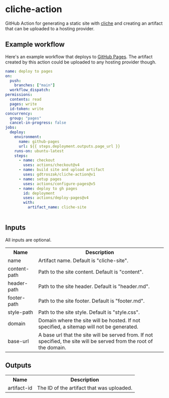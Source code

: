 # cliche-action

GitHub Action for generating a static site with [cliche](https://github.com/gdtroszak/cliche) and creating an artifact that can be uploaded to a hosting provider.

## Example workflow

Here's an example workflow that deploys to [GitHub Pages](https://pages.github.com/).
The artifact created by this action could be uploaded to any hosting provider though.

```yaml
name: deploy to pages
on:
  push:
    branches: ["main"]
  workflow_dispatch:
permissions:
  contents: read
  pages: write
  id-token: write
concurrency:
  group: "pages"
  cancel-in-progress: false
jobs:
  deploy:
    environment:
      name: github-pages
      url: ${{ steps.deployment.outputs.page_url }}
    runs-on: ubuntu-latest
    steps:
      - name: checkout
        uses: actions/checkout@v4
      - name: build site and upload artifact
        uses: gdtroszak/cliche-action@v1
      - name: setup pages
        uses: actions/configure-pages@v5
      - name: deploy to gh pages
        id: deployment
        uses: actions/deploy-pages@v4
        with:
          artifact_name: cliche-site
  
```

## Inputs

All inputs are optional.

<table>
  <tr>
    <th>Name</th>
    <th>Description</th>
  </tr>
  <tr>
    <td>name</td>
    <td>Artifact name. Default is "cliche-site".</td>
  </tr>
  <tr>
    <td>content-path</td>
    <td>Path to the site content. Default is "content".</td>
  </tr>
  <tr>
    <td>header-path</td>
    <td>Path to the site header. Default is "header.md".</td>
  </tr>
  <tr>
    <td>footer-path</td>
    <td>Path to the site footer. Default is "footer.md".</td>
  </tr>
  <tr>
    <td>style-path</td>
    <td>Path to the site style. Default is "style.css".</td>
  </tr>
  <tr>
    <td>domain</td>
    <td>Domain where the site will be hosted. If not specified, a sitemap will not be generated.</td>
  </tr>
  <tr>
    <td>base-url</td>
    <td>
      A base url that the site will be served from. If not specified, the site
      will be served from the root of the domain.
    </td>
  </tr>
</table>

## Outputs

<table>
  <tr>
    <th>Name</th>
    <th>Description</th>
  </tr>
  <tr>
    <td>artifact-id</td>
    <td>The ID of the artifact that was uploaded.</td>
  </tr>
</table>
